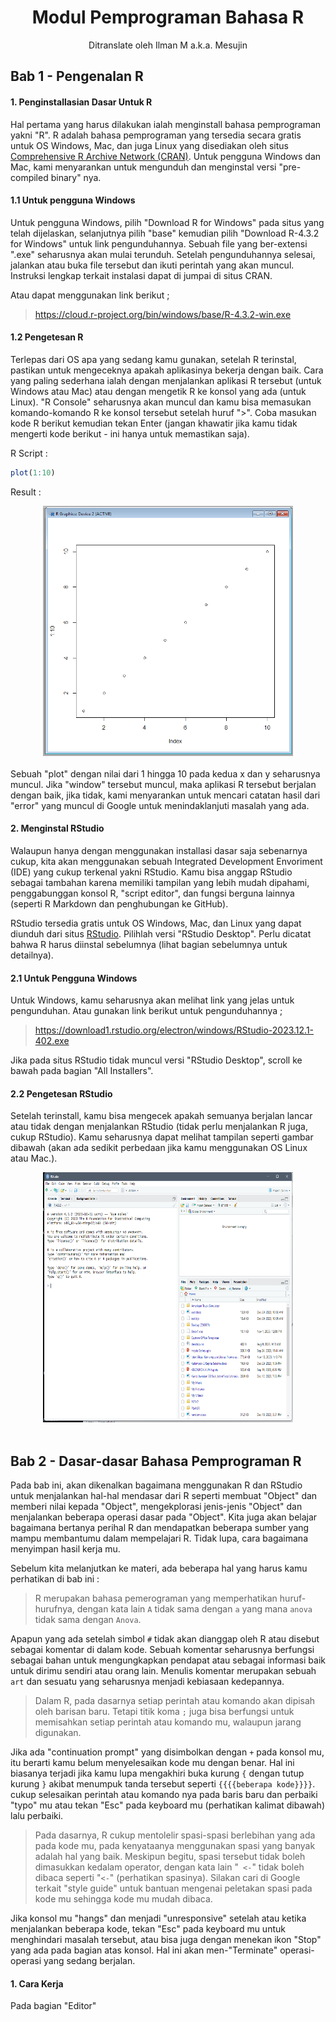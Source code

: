 <div align="center">
<h1> Modul Pemprograman Bahasa R </h2>
Ditranslate oleh Ilman M a.k.a. Mesujin
</div>

## Bab 1 - Pengenalan R
#### 1. Penginstallasian Dasar Untuk R
Hal pertama yang harus dilakukan ialah menginstall bahasa pemprograman yakni "R". R adalah bahasa pemprograman yang tersedia secara gratis untuk OS Windows, Mac, dan juga Linux yang disediakan oleh situs [Comprehensive R Archive Network (CRAN)](https://cloud.r-project.org/). Untuk pengguna Windows dan Mac, kami menyarankan untuk mengunduh dan menginstal versi "pre-compiled binary" nya.

#### 1.1 Untuk pengguna Windows
Untuk pengguna Windows, pilih "Download R for Windows" pada situs yang telah dijelaskan, selanjutnya pilih "base" kemudian pilih "Download R-4.3.2 for Windows" untuk link pengunduhannya. Sebuah file yang ber-extensi ".exe" seharusnya akan mulai terunduh. Setelah pengunduhannya selesai, jalankan atau buka file tersebut dan ikuti perintah yang akan muncul. Instruksi lengkap terkait instalasi dapat di jumpai di situs CRAN.

Atau dapat menggunakan link berikut ;
> https://cloud.r-project.org/bin/windows/base/R-4.3.2-win.exe

#### 1.2 Pengetesan R
Terlepas dari OS apa yang sedang kamu gunakan, setelah R terinstal, pastikan untuk mengeceknya apakah aplikasinya bekerja dengan baik. Cara yang paling sederhana ialah dengan menjalankan aplikasi R tersebut (untuk Windows atau Mac) atau dengan mengetik R ke konsol yang ada (untuk Linux). "R Console" seharusnya akan muncul dan kamu bisa memasukan komando-komando R ke konsol tersebut setelah huruf ">". Coba masukan kode R berikut kemudian tekan Enter (jangan khawatir jika kamu tidak mengerti kode berikut - ini hanya untuk memastikan saja).

R Script :
```R
plot(1:10)
```
Result :<br>
<div align="center"><img src="/Assets/plot(1-10).png" alt="Result for the code." style="height:400px; width:400px;"/></div>
<br>
Sebuah "plot" dengan nilai dari 1 hingga 10 pada kedua x dan y seharusnya muncul. Jika "window" tersebut muncul, maka aplikasi R tersebut berjalan dengan baik, jika tidak, kami menyarankan untuk mencari catatan hasil dari "error" yang muncul di Google untuk menindaklanjuti masalah yang ada.

#### 2. Menginstal RStudio

Walaupun hanya dengan menggunakan installasi dasar saja sebenarnya cukup, kita akan menggunakan sebuah Integrated Development Envoriment (IDE) yang cukup terkenal yakni RStudio. Kamu bisa anggap RStudio sebagai tambahan karena memiliki tampilan yang lebih mudah dipahami, penggabunggan konsol R, "script editor", dan fungsi berguna lainnya (seperti R Markdown dan penghubungan ke GitHub).

RStudio tersedia gratis untuk OS Windows, Mac, dan Linux yang dapat diunduh dari situs [RStudio](https://posit.co/download/rstudio-desktop/). Pilihlah versi "RStudio Desktop". Perlu dicatat bahwa R harus diinstal sebelumnya (lihat bagian sebelumnya untuk detailnya).

#### 2.1 Untuk Pengguna Windows
Untuk Windows, kamu seharusnya akan melihat link yang jelas untuk pengunduhan. Atau gunakan link berikut untuk pengunduhannya ;

> https://download1.rstudio.org/electron/windows/RStudio-2023.12.1-402.exe

Jika pada situs RStudio tidak muncul versi "RStudio Desktop", scroll ke bawah pada bagian "All Installers".

#### 2.2 Pengetesan RStudio
Setelah terinstall, kamu bisa mengecek apakah semuanya berjalan lancar atau tidak dengan menjalankan RStudio (tidak perlu menjalankan R juga, cukup RStudio). Kamu seharusnya dapat melihat tampilan seperti gambar dibawah (akan ada sedikit perbedaan jika kamu menggunakan OS Linux atau Mac.).<br>
<div align="center"><img src="/Assets/RStudio.png" alt="RStudio's main interface." style="height:400px; width:400px;"/></div>
<br>

## Bab 2 - Dasar-dasar Bahasa Pemprograman R
Pada bab ini, akan dikenalkan bagaimana menggunakan R dan RStudio untuk menjalankan hal-hal mendasar dari R seperti membuat "Object" dan memberi nilai kepada "Object", mengekplorasi jenis-jenis "Object" dan menjalankan beberapa operasi dasar pada "Object". Kita juga akan belajar bagaimana bertanya perihal R dan mendapatkan beberapa sumber yang mampu membantumu dalam mempelajari R. Tidak lupa, cara bagaimana menyimpan hasil kerja mu.

Sebelum kita melanjutkan ke materi, ada beberapa hal yang harus kamu perhatikan di bab ini :
> R merupakan bahasa pemerograman yang memperhatikan huruf-hurufnya, dengan kata lain `A` tidak sama dengan `a` yang mana `anova` tidak sama dengan `Anova`.

Apapun yang ada setelah simbol `#` tidak akan dianggap oleh R atau disebut sebagai komentar di dalam kode. Sebuah komentar seharusnya berfungsi sebagai bahan untuk mengungkapkan pendapat atau sebagai informasi baik untuk dirimu sendiri atau orang lain. Menulis komentar merupakan sebuah `art` dan sesuatu yang seharusnya menjadi kebiasaan kedepannya.

>Dalam R, pada dasarnya setiap perintah atau komando akan dipisah oleh barisan baru. Tetapi titik koma `;` juga bisa berfungsi untuk memisahkan setiap perintah atau komando mu, walaupun jarang digunakan.

Jika ada "continuation prompt" yang disimbolkan dengan `+` pada konsol mu, itu berarti kamu belum menyelesaikan kode mu dengan benar. Hal ini biasanya terjadi jika kamu lupa mengakhiri buka kurung `{` dengan tutup kurung `}` akibat menumpuk tanda tersebut seperti `{{{{beberapa kode}}}}`. cukup selesaikan perintah atau komando nya pada baris baru dan perbaiki "typo" mu atau tekan "Esc" pada keyboard mu (perhatikan kalimat dibawah) lalu perbaiki.

>Pada dasarnya, R cukup mentolelir spasi-spasi berlebihan yang ada pada kode mu, pada kenyataanya menggunakan spasi yang banyak adalah hal yang baik. Meskipun begitu, spasi tersebut tidak boleh dimasukkan kedalam operator, dengan kata lain "` <-`" tidak boleh dibaca seperti "`<-`" (perhatikan spasinya). Silakan cari di Google terkait "style guide" untuk bantuan mengenai peletakan spasi pada kode mu sehingga kode mu mudah dibaca.

Jika konsol mu "hangs" dan menjadi "unresponsive" setelah atau ketika menjalankan beberapa kode, tekan "Esc" pada keyboard mu untuk menghindari masalah tersebut, atau bisa juga dengan menekan ikon "Stop" yang ada pada bagian atas konsol. Hal ini akan men-"Terminate" operasi-operasi yang sedang berjalan.

#### 1. Cara Kerja
Pada bagian "Editor"

<br>
<br>
